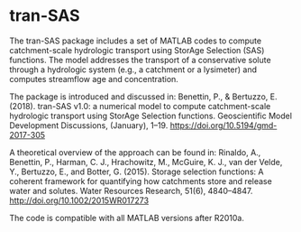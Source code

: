 # tran-SAS

The tran-SAS package includes a set of MATLAB codes to compute 
catchment-scale hydrologic transport using StorAge Selection (SAS) 
functions. The model addresses the transport of a conservative solute 
through a hydrologic system (e.g., a catchment or a lysimeter) and 
computes streamflow age and concentration.  

The package is introduced and discussed in: 
Benettin, P., & Bertuzzo, E. (2018). tran-SAS v1.0: a numerical model 
to compute catchment-scale hydrologic transport using StorAge Selection 
functions. Geoscientific Model Development Discussions, (January), 1–19. 
https://doi.org/10.5194/gmd-2017-305


A theoretical overview of the approach can be found in: Rinaldo, A., 
Benettin, P., Harman, C. J., Hrachowitz, M., McGuire, K. J., van 
der Velde, Y., Bertuzzo, E., and Botter, G. (2015). Storage 
selection functions: A coherent framework for quantifying 
how catchments store and release water and solutes. Water Resources 
Research, 51(6), 4840–4847. http://doi.org/10.1002/2015WR017273  


The code is compatible with all MATLAB versions after R2010a.